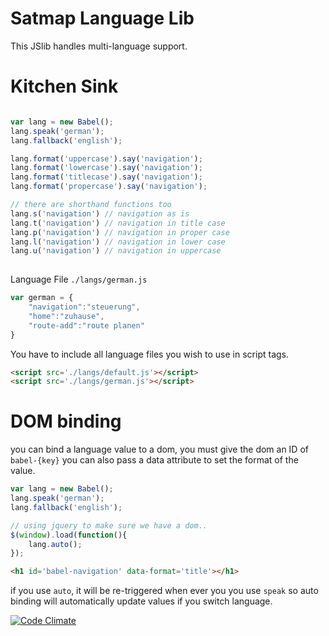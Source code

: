 # Satmap Language Lib

This JSlib handles multi-language support.

# Kitchen Sink

```js

var lang = new Babel();
lang.speak('german');
lang.fallback('english');

lang.format('uppercase').say('navigation');
lang.format('lowercase').say('navigation');
lang.format('titlecase').say('navigation');
lang.format('propercase').say('navigation');

// there are shorthand functions too
lang.s('navigation') // navigation as is
lang.t('navigation') // navigation in title case
lang.p('navigation') // navigation in proper case
lang.l('navigation') // navigation in lower case
lang.u('navigation') // navigation in uppercase
	
```

Language File ``./langs/german.js``

```js
var german = {
	"navigation":"steuerung",
	"home":"zuhause",
	"route-add":"route planen"
}
```
You have to include all language files you wish to use in script tags. 

```html
<script src='./langs/default.js'></script>
<script src='./langs/german.js'></script>
```

# DOM binding
you can bind a language value to a dom, you must give the dom an ID of ``babel-{key}`` you can also pass a data attribute to set the format of the value.

```js
var lang = new Babel();
lang.speak('german');
lang.fallback('english');

// using jquery to make sure we have a dom..
$(window).load(function(){
	lang.auto();
});

```

```html
<h1 id='babel-navigation' data-format='title'></h1>
```

if you use ``auto``, it will be re-triggered when ever you you use ``speak`` so auto binding will automatically update values if you switch language.

[![Code Climate](https://codeclimate.com/github/waxim/babel.js.png)](https://codeclimate.com/github/waxim/babel.js)

